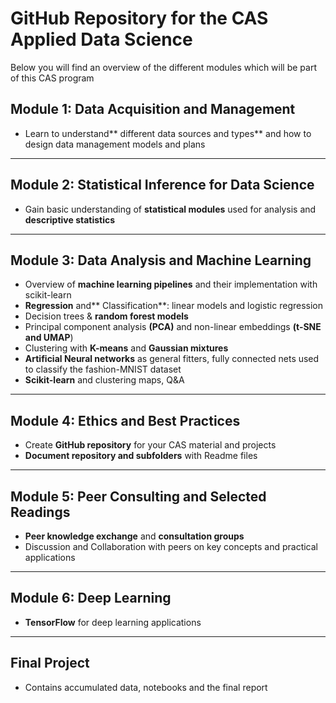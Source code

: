 

# GitHub Repository for the CAS Applied Data Science

Below you will find an overview of the different modules which will be part of this CAS program

## Module 1: Data Acquisition and Management
* Learn to understand** different data sources and types** and how to design data management models and plans

---

## Module 2: Statistical Inference for Data Science
* Gain basic understanding of **statistical modules** used for analysis and **descriptive statistics**

---

## Module 3: Data Analysis and Machine Learning
* Overview of **machine learning pipelines** and their implementation with scikit-learn
* **Regression** and** Classification**: linear models and logistic regression
* Decision trees & **random forest models**
* Principal component analysis **(PCA)** and non-linear embeddings **(t-SNE and UMAP**)
* Clustering with **K-means** and **Gaussian mixtures**
* **Artificial Neural networks** as general fitters, fully connected nets used to classify the fashion-MNIST dataset
* **Scikit-learn** and clustering maps, Q&A

---

## Module 4: Ethics and Best Practices
* Create **GitHub repository** for your CAS material and projects
* **Document repository and subfolders** with Readme files


---

## Module 5: Peer Consulting and Selected Readings
* **Peer knowledge exchange** and **consultation groups**
* Discussion and Collaboration with peers on key concepts and practical applications

---

## Module 6: Deep Learning
* **TensorFlow** for deep learning applications

---

## Final Project
* Contains accumulated data, notebooks and the final report
